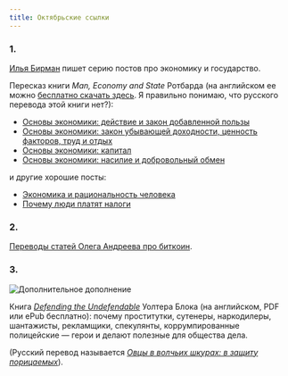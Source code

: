 ```yaml
---
title: Октябрьские ссылки
---
```


### 1.

[Илья Бирман](http://ilyabirman.ru/) пишет серию постов про экономику и государство.

Пересказ книги *Man, Economy and State* Ротбарда (на английском ее можно
[бесплатно скачать здесь](https://mises.org/rothbard/mes.asp). Я правильно
понимаю, что русского перевода этой книги нет?):

* [Основы экономики: действие и закон добавленной пользы](http://ilyabirman.ru/meanwhile/all/action-and-marginal-utility/)
* [Основы экономики: закон убывающей доходности, ценность факторов, труд и отдых](http://ilyabirman.ru/meanwhile/all/law-of-returns/)
* [Основы экономики: капитал](http://ilyabirman.ru/meanwhile/all/capital/)
* [Основы экономики: насилие и добровольный обмен](http://ilyabirman.ru/meanwhile/all/violence-and-voluntary-exchange/)

и другие хорошие посты:

* [Экономика и рациональность человека](http://ilyabirman.ru/meanwhile/all/economy-and-rationality/)
* [Почему люди платят налоги](http://ilyabirman.ru/meanwhile/all/why-people-pay-taxes/)


### 2.

[Переводы статей Олега Андреева про биткоин](http://blog.oleganza.com/post/97724829413).


### 3.

![Дополнительное дополнение](/pics/2014/extra-supplement.jpg)

Книга [*Defending the
Undefendable*](https://mises.org/document/3490/Defending-the-Undefendable)
Уолтера Блока (на английском, PDF или ePub бесплатно): почему проститутки,
сутенеры, наркодилеры, шантажисты, рекламщики, спекулянты, коррумпированные
полицейские — герои и делают полезные для общества дела.

(Русский перевод называется
[*Овцы в волчьих шкурах: в защиту порицаемых*](https://www.google.com/search?q=Овцы+в+волчьих+шкурах%3A+в+защиту+порицаемых)).